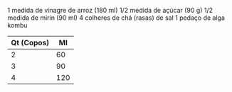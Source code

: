 1 medida de vinagre de arroz (180 ml)
1/2 medida de açúcar (90 g) 
1/2 medida de mirin (90 ml) 
4 colheres de chá (rasas) de sal 
1 pedaço de alga kombu

| Qt (Copos) | Ml  |
| ---------- | --- |
| 2          | 60  |
| 3          | 90  |
| 4          | 120 |
